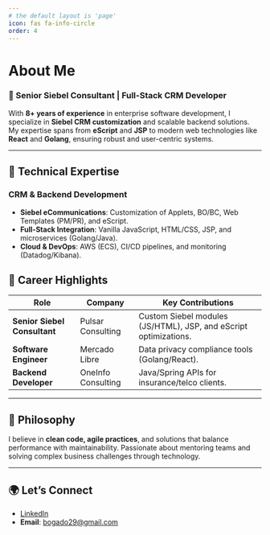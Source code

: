 ```yaml
---
# the default layout is 'page'
icon: fas fa-info-circle
order: 4
---
```


# About Me  

### 🚀 Senior Siebel Consultant | Full-Stack CRM Developer  

With **8+ years of experience** in enterprise software development, I specialize in **Siebel CRM customization** and scalable backend solutions. My expertise spans from **eScript** and **JSP** to modern web technologies like **React** and **Golang**, ensuring robust and user-centric systems.  

---

## 🔧 Technical Expertise  

### **CRM & Backend Development**  
- **Siebel eCommunications**: Customization of Applets, BO/BC, Web Templates (PM/PR), and eScript.  
- **Full-Stack Integration**: Vanilla JavaScript, HTML/CSS, JSP, and microservices (Golang/Java).  
- **Cloud & DevOps**: AWS (ECS), CI/CD pipelines, and monitoring (Datadog/Kibana).  




## 📌 Career Highlights  

| Role                  | Company           | Key Contributions                          |  
|-----------------------|-------------------|--------------------------------------------|  
| **Senior Siebel Consultant** | Pulsar Consulting | Custom Siebel modules (JS/HTML), JSP, and eScript optimizations. |  
| **Software Engineer** | Mercado Libre     | Data privacy compliance tools (Golang/React). |  
| **Backend Developer** | OneInfo Consulting| Java/Spring APIs for insurance/telco clients. |  

---

## 🎯 Philosophy  
I believe in **clean code, agile practices**, and solutions that balance performance with maintainability. Passionate about mentoring teams and solving complex business challenges through technology.  

---

## 🌍 Let’s Connect  
- [LinkedIn](https://www.linkedin.com/in/alejandro-bogado/)  
- **Email**: bogado29@gmail.com  
